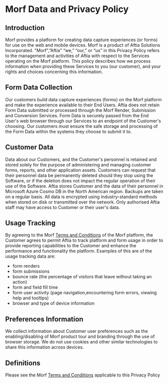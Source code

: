 # Morf Data and Privacy Policy

## Introduction
Morf provides a platform for creating data capture experiences (or forms) for use on the web and mobile devices.  Morf is a product of Aftia Solutions Incorporated.  "Morf",”Aftia" “we,” “our,” or “us” in this Privacy Policy refers to the management and activities of Aftia with respect to the Services operating on the Morf platform.  This policy describes how we process information when providing these Services to you (our customer), and your rights and choices concerning this information. 

## Form Data Collection
Our customers build data capture experiences (forms) on the Morf platform and make the experience available to their End Users.  Aftia does not retain Form Data submitted or processed through the Morf Render, Submission and Conversion Services.  Form Data is securely passed from the End User's web browser through our Services to an endpoint of the Customer's choosing.  Our customers must ensure the safe storage and processing of the Form Data within the systems they choose to submit it to.

## Customer Data
Data about our Customers, and the Customer's personnel is retained and stored solely for the purpose of administering and managing customer forms, reports, and other application assets.  Customers can request that their personnel data be permanently deleted should they stop using the Software, or if the deletion does not impact the regular operation of their use of the Software. Aftia stores Customer and the data of their personnel in Microsoft Azure Cosmo DB in the North American region. Backups are taken on a regular basis. All data is encrypted using industry-standard methods when stored on disk or transmitted over the network. Only authorised Aftia staff may have access to Customer or their user's data.

## Usage Tracking
By agreeing to the Morf [Terms and Conditions](termsandconditions.md) of the Morf platform, the Customer agrees to permit Aftia to track platform and form usage in order to provide reporting capabilities to the Customer and enhance the performance and functionality the platform.  Examples of this are of the usage tracking data are:
- form renders
- form submissions
- bounce rate (the percentage of visitors that leave without taking an action)
- form and field fill time
- form user activity (page navigation,encountering form errors, viewing help and tooltips)
- browser and type of device information

## Preferences Information
We collect information about Customer user preferences such as the enabling/disabling of Morf product tour and branding through the use of browser storage.  We do not 
use cookies and other similar technologies to share this information across devices. 

## Definitions
Please see the Morf [Terms and Conditions](termsandconditions.md) applicable to this Privacy Policy
